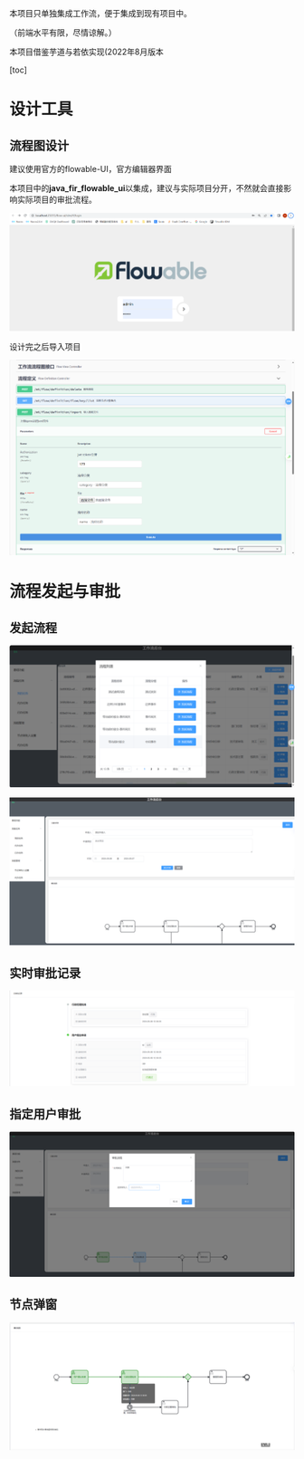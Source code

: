 

本项目只单独集成工作流，便于集成到现有项目中。

（前端水平有限，尽情谅解。）



本项目借鉴芋道与若依实现(2022年8月版本

[toc]





# 设计工具

## 流程图设计

建议使用官方的flowable-UI，官方编辑器界面

本项目中的**java_fir_flowable_ui**以集成，建议与实际项目分开，不然就会直接影响实际项目的审批流程。

![image-20230509103055929](README.assets/image-20230509103055929.png)

设计完之后导入项目

![image-20240506125118583](README.assets/image-20240506125118583.png)

# 流程发起与审批

## 发起流程

![image-20240506123529392](README.assets/image-20240506123529392.png)

![image-20240506123711192](README.assets/image-20240506123711192.png)



## 实时审批记录

![image-20240506124209104](README.assets/image-20240506124209104.png)

##  指定用户审批

![image-20240506124307362](README.assets/image-20240506124307362.png)

## 节点弹窗

![image-20240506124346015](README.assets/image-20240506124346015.png)